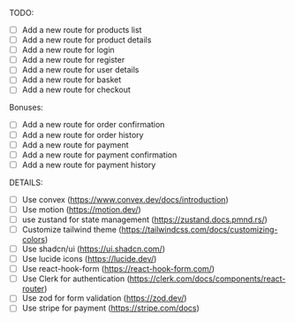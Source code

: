 TODO:

- [ ] Add a new route for products list
- [ ] Add a new route for product details
- [ ] Add a new route for login
- [ ] Add a new route for register
- [ ] Add a new route for user details
- [ ] Add a new route for basket
- [ ] Add a new route for checkout

Bonuses:

- [ ] Add a new route for order confirmation
- [ ] Add a new route for order history
- [ ] Add a new route for payment
- [ ] Add a new route for payment confirmation
- [ ] Add a new route for payment history

DETAILS:

- [ ] Use convex (https://www.convex.dev/docs/introduction)
- [ ] Use motion (https://motion.dev/)
- [ ] use zustand for state management (https://zustand.docs.pmnd.rs/)
- [ ] Customize tailwind theme (https://tailwindcss.com/docs/customizing-colors)
- [ ] Use shadcn/ui (https://ui.shadcn.com/)
- [ ] Use lucide icons (https://lucide.dev/)
- [ ] Use react-hook-form (https://react-hook-form.com/)
- [ ] Use Clerk for authentication (https://clerk.com/docs/components/react-router)
- [ ] Use zod for form validation (https://zod.dev/)
- [ ] Use stripe for payment (https://stripe.com/docs)
